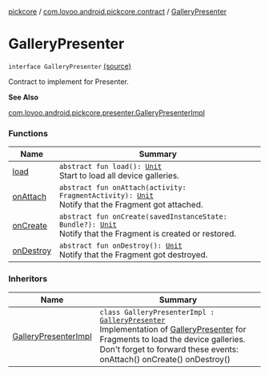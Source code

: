 [pickcore](../../index.md) / [com.lovoo.android.pickcore.contract](../index.md) / [GalleryPresenter](./index.md)

# GalleryPresenter

`interface GalleryPresenter` [(source)](https://github.com/lovoo/android-pickpic/blob/master/pickcore/src/main/kotlin/com/lovoo/android/pickcore/contract/GalleryPresenter.kt#L11)

Contract to implement for Presenter.

**See Also**

[com.lovoo.android.pickcore.presenter.GalleryPresenterImpl](../../com.lovoo.android.pickcore.presenter/-gallery-presenter-impl/index.md)

### Functions

| Name | Summary |
|---|---|
| [load](load.md) | `abstract fun load(): `[`Unit`](https://kotlinlang.org/api/latest/jvm/stdlib/kotlin/-unit/index.html)<br>Start to load all device galleries. |
| [onAttach](on-attach.md) | `abstract fun onAttach(activity: FragmentActivity): `[`Unit`](https://kotlinlang.org/api/latest/jvm/stdlib/kotlin/-unit/index.html)<br>Notify that the Fragment got attached. |
| [onCreate](on-create.md) | `abstract fun onCreate(savedInstanceState: Bundle?): `[`Unit`](https://kotlinlang.org/api/latest/jvm/stdlib/kotlin/-unit/index.html)<br>Notify that the Fragment is created or restored. |
| [onDestroy](on-destroy.md) | `abstract fun onDestroy(): `[`Unit`](https://kotlinlang.org/api/latest/jvm/stdlib/kotlin/-unit/index.html)<br>Notify that the Fragment got destroyed. |

### Inheritors

| Name | Summary |
|---|---|
| [GalleryPresenterImpl](../../com.lovoo.android.pickcore.presenter/-gallery-presenter-impl/index.md) | `class GalleryPresenterImpl : `[`GalleryPresenter`](./index.md)<br>Implementation of [GalleryPresenter](./index.md) for Fragments to load the device galleries. Don't forget to forward these events: onAttach() onCreate() onDestroy() |
